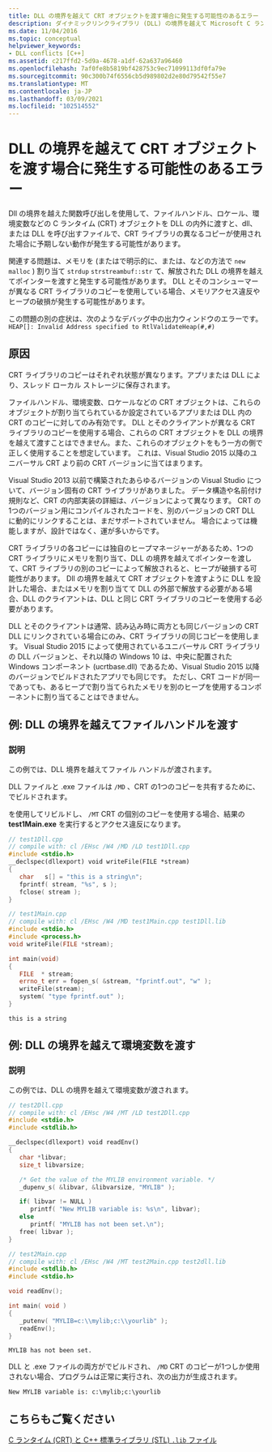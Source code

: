 ```yaml
---
title: DLL の境界を越えて CRT オブジェクトを渡す場合に発生する可能性のあるエラー
description: ダイナミックリンクライブラリ (DLL) の境界を越えて Microsoft C ランタイムオブジェクトを渡すときに発生する可能性のある問題の概要。
ms.date: 11/04/2016
ms.topic: conceptual
helpviewer_keywords:
- DLL conflicts [C++]
ms.assetid: c217ffd2-5d9a-4678-a1df-62a637a96460
ms.openlocfilehash: 7af0fe8b5819bf428753c9ec71099113df0fa79e
ms.sourcegitcommit: 90c300b74f6556cb5d989802d2e80d79542f55e7
ms.translationtype: MT
ms.contentlocale: ja-JP
ms.lasthandoff: 03/09/2021
ms.locfileid: "102514552"
---
```

# <a name="potential-errors-passing-crt-objects-across-dll-boundaries"></a>DLL の境界を越えて CRT オブジェクトを渡す場合に発生する可能性のあるエラー

Dll の境界を越えた関数呼び出しを使用して、ファイルハンドル、ロケール、環境変数などの C ランタイム (CRT) オブジェクトを DLL の内外に渡すと、dll、または DLL を呼び出すファイルで、CRT ライブラリの異なるコピーが使用された場合に予期しない動作が発生する可能性があります。

関連する問題は、メモリを (またはで明示的に、または、などの方法で `new` `malloc` ) 割り当て `strdup` `strstreambuf::str` て、解放された DLL の境界を越えてポインターを渡すと発生する可能性があります。 DLL とそのコンシューマーが異なる CRT ライブラリのコピーを使用している場合、メモリアクセス違反やヒープの破損が発生する可能性があります。

この問題の別の症状は、次のようなデバッグ中の出力ウィンドウのエラーです。 `HEAP[]: Invalid Address specified to RtlValidateHeap(#,#)`

## <a name="causes"></a>原因

CRT ライブラリのコピーはそれぞれ状態が異なります。アプリまたは DLL により、スレッド ローカル ストレージに保存されます。

ファイルハンドル、環境変数、ロケールなどの CRT オブジェクトは、これらのオブジェクトが割り当てられているか設定されているアプリまたは DLL 内の CRT のコピーに対してのみ有効です。 DLL とそのクライアントが異なる CRT ライブラリのコピーを使用する場合、これらの CRT オブジェクトを DLL の境界を越えて渡すことはできません。また、これらのオブジェクトをもう一方の側で正しく使用することを想定しています。 これは、Visual Studio 2015 以降のユニバーサル CRT より前の CRT バージョンに当てはまります。

Visual Studio 2013 以前で構築されたあらゆるバージョンの Visual Studio について、バージョン固有の CRT ライブラリがありました。 データ構造や名前付け規則など、CRT の内部実装の詳細は、バージョンによって異なります。 CRT の1つのバージョン用にコンパイルされたコードを、別のバージョンの CRT DLL に動的にリンクすることは、まだサポートされていません。 場合によっては機能しますが、設計ではなく、運が多いからです。

CRT ライブラリの各コピーには独自のヒープマネージャーがあるため、1つの CRT ライブラリにメモリを割り当て、DLL の境界を越えてポインターを渡して、CRT ライブラリの別のコピーによって解放されると、ヒープが破損する可能性があります。 Dll の境界を越えて CRT オブジェクトを渡すように DLL を設計した場合、またはメモリを割り当てて DLL の外部で解放する必要がある場合、DLL のクライアントは、DLL と同じ CRT ライブラリのコピーを使用する必要があります。

DLL とそのクライアントは通常、読み込み時に両方とも同じバージョンの CRT DLL にリンクされている場合にのみ、CRT ライブラリの同じコピーを使用します。 Visual Studio 2015 によって使用されているユニバーサル CRT ライブラリの DLL バージョンと、それ以降の Windows 10 は、中央に配置された Windows コンポーネント (ucrtbase.dll) であるため、Visual Studio 2015 以降のバージョンでビルドされたアプリでも同じです。 ただし、CRT コードが同一であっても、あるヒープで割り当てられたメモリを別のヒープを使用するコンポーネントに割り当てることはできません。

## <a name="example-pass-file-handle-across-dll-boundary"></a>例: DLL の境界を越えてファイルハンドルを渡す

### <a name="description"></a>説明

この例では、DLL 境界を越えてファイル ハンドルが渡されます。

DLL ファイルと .exe ファイルは `/MD` 、CRT の1つのコピーを共有するために、でビルドされます。

を使用してリビルドし、 `/MT` CRT の個別のコピーを使用する場合、結果の **test1Main.exe** を実行するとアクセス違反になります。

```cpp
// test1Dll.cpp
// compile with: cl /EHsc /W4 /MD /LD test1Dll.cpp
#include <stdio.h>
__declspec(dllexport) void writeFile(FILE *stream)
{
   char   s[] = "this is a string\n";
   fprintf( stream, "%s", s );
   fclose( stream );
}
```

```cpp
// test1Main.cpp
// compile with: cl /EHsc /W4 /MD test1Main.cpp test1Dll.lib
#include <stdio.h>
#include <process.h>
void writeFile(FILE *stream);

int main(void)
{
   FILE  * stream;
   errno_t err = fopen_s( &stream, "fprintf.out", "w" );
   writeFile(stream);
   system( "type fprintf.out" );
}
```

```Output
this is a string
```

## <a name="example-pass-environment-variables-across-dll-boundary"></a>例: DLL の境界を越えて環境変数を渡す

### <a name="description"></a>説明

この例では、DLL の境界を越えて環境変数が渡されます。

```cpp
// test2Dll.cpp
// compile with: cl /EHsc /W4 /MT /LD test2Dll.cpp
#include <stdio.h>
#include <stdlib.h>

__declspec(dllexport) void readEnv()
{
   char *libvar;
   size_t libvarsize;

   /* Get the value of the MYLIB environment variable. */
   _dupenv_s( &libvar, &libvarsize, "MYLIB" );

   if( libvar != NULL )
      printf( "New MYLIB variable is: %s\n", libvar);
   else
      printf( "MYLIB has not been set.\n");
   free( libvar );
}
```

```cpp
// test2Main.cpp
// compile with: cl /EHsc /W4 /MT test2Main.cpp test2dll.lib
#include <stdlib.h>
#include <stdio.h>

void readEnv();

int main( void )
{
   _putenv( "MYLIB=c:\\mylib;c:\\yourlib" );
   readEnv();
}
```

```Output
MYLIB has not been set.
```

DLL と .exe ファイルの両方がでビルドされ、 `/MD` CRT のコピーが1つしか使用されない場合、プログラムは正常に実行され、次の出力が生成されます。

```
New MYLIB variable is: c:\mylib;c:\yourlib
```

## <a name="see-also"></a>こちらもご覧ください

[C ランタイム (CRT) と C++ 標準ライブラリ (STL) `.lib` ファイル](../c-runtime-library/crt-library-features.md)
